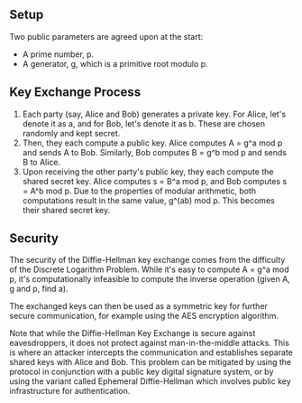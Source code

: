 ## Setup
Two public parameters are agreed upon at the start:

- A prime number, p.
- A generator, g, which is a primitive root modulo p.

## Key Exchange Process

1. Each party (say, Alice and Bob) generates a private key. For Alice, let's denote it as a, and for Bob, let's denote it as b. These are chosen randomly and kept secret.
2. Then, they each compute a public key. Alice computes A = g^a mod p and sends A to Bob. Similarly, Bob computes B = g^b mod p and sends B to Alice.
3. Upon receiving the other party's public key, they each compute the shared secret key. Alice computes s = B^a mod p, and Bob computes s = A^b mod p. Due to the properties of modular arithmetic, both computations result in the same value, g^(ab) mod p. This becomes their shared secret key.

## Security
The security of the Diffie-Hellman key exchange comes from the difficulty of the Discrete Logarithm Problem. While it's easy to compute A = g^a mod p, it's computationally infeasible to compute the inverse operation (given A, g and p, find a).

The exchanged keys can then be used as a symmetric key for further secure communication, for example using the AES encryption algorithm.

Note that while the Diffie-Hellman Key Exchange is secure against eavesdroppers, it does not protect against man-in-the-middle attacks. This is where an attacker intercepts the communication and establishes separate shared keys with Alice and Bob. This problem can be mitigated by using the protocol in conjunction with a public key digital signature system, or by using the variant called Ephemeral Diffie-Hellman which involves public key infrastructure for authentication.
